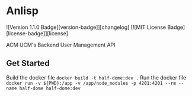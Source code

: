 # Anlisp

![Version 1.1.0 Badge][version-badge]][changelog] [![MIT License Badge][license-badge]][license]

ACM UCM's Backend User Management API

## Get Started

Build the docker file `docker build -t half-dome:dev .`
Run the docker file `docker run -v ${PWD}:/app -v /app/node_modules -p 4201:4201 --rm --name half-dome half-dome:dev`
